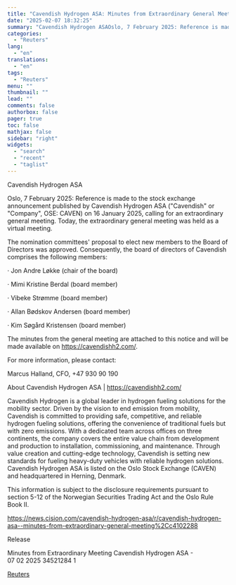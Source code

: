 ```yaml
---
title: "Cavendish Hydrogen ASA: Minutes from Extraordinary General Meeting"
date: "2025-02-07 18:32:25"
summary: "Cavendish Hydrogen ASAOslo, 7 February 2025: Reference is made to the stock exchange announcement published by Cavendish Hydrogen ASA (\"Cavendish\" or \"Company\", OSE: CAVEN) on 16 January 2025, calling for an extraordinary general meeting. Today, the extraordinary general meeting was held as a virtual meeting.The nomination committees' proposal to elect..."
categories:
  - "Reuters"
lang:
  - "en"
translations:
  - "en"
tags:
  - "Reuters"
menu: ""
thumbnail: ""
lead: ""
comments: false
authorbox: false
pager: true
toc: false
mathjax: false
sidebar: "right"
widgets:
  - "search"
  - "recent"
  - "taglist"
---
```


Cavendish Hydrogen ASA

Oslo, 7 February 2025: Reference is made to the stock exchange announcement published by Cavendish Hydrogen ASA ("Cavendish" or "Company", OSE: CAVEN) on 16 January 2025, calling for an extraordinary general meeting. Today, the extraordinary general meeting was held as a virtual meeting.

The nomination committees' proposal to elect new members to the Board of Directors was approved. Consequently, the board of directors of Cavendish comprises the following members:

· Jon Andre Løkke (chair of the board)

· Mimi Kristine Berdal (board member)

· Vibeke Strømme (board member)

· Allan Bødskov Andersen (board member)

· Kim Søgård Kristensen (board member)

The minutes from the general meeting are attached to this notice and will be made available on https://cavendishh2.com/.

For more information, please contact:

Marcus Halland, CFO, +47 930 90 190

About Cavendish Hydrogen ASA | https://cavendishh2.com/

Cavendish Hydrogen is a global leader in hydrogen fueling solutions for the mobility sector. Driven by the vision to end emission from mobility, Cavendish is committed to providing safe, competitive, and reliable hydrogen fueling solutions, offering the convenience of traditional fuels but with zero emissions. With a dedicated team across offices on three continents, the company covers the entire value chain from development and production to installation, commissioning, and maintenance. Through value creation and cutting-edge technology, Cavendish is setting new standards for fueling heavy-duty vehicles with reliable hydrogen solutions. Cavendish Hydrogen ASA is listed on the Oslo Stock Exchange (CAVEN) and headquartered in Herning, Denmark.

This information is subject to the disclosure requirements pursuant to section 5-12 of the Norwegian Securities Trading Act and the Oslo Rule Book II.

https://news.cision.com/cavendish-hydrogen-asa/r/cavendish-hydrogen-asa--minutes-from-extraordinary-general-meeting%2Cc4102288

Release

Minutes from Extraordinary Meeting Cavendish Hydrogen ASA - 07 02 2025 34521284 1

[Reuters](https://www.tradingview.com/news/reuters.com,2025-02-07:newsml_Wkr65XFn5:0-cavendish-hydrogen-asa-minutes-from-extraordinary-general-meeting/)
